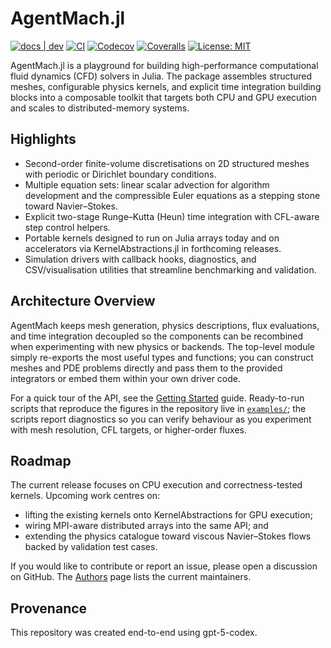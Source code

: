 # AgentMach.jl

[![docs | dev](https://img.shields.io/badge/docs-dev-blue.svg)](https://hpsc-lab.github.io/AgentMach.jl/)
[![CI](https://github.com/hpsc-lab/AgentMach.jl/actions/workflows/CI.yml/badge.svg)](https://github.com/hpsc-lab/AgentMach.jl/actions/workflows/CI.yml)
[![Codecov](https://codecov.io/gh/hpsc-lab/AgentMach.jl/branch/main/graph/badge.svg)](https://codecov.io/gh/hpsc-lab/AgentMach.jl)
[![Coveralls](https://coveralls.io/repos/github/hpsc-lab/AgentMach.jl/badge.svg?branch=main)](https://coveralls.io/github/hpsc-lab/AgentMach.jl?branch=main)
[![License: MIT](https://img.shields.io/badge/License-MIT-yellow.svg)](https://github.com/hpsc-lab/AgentMach.jl/blob/main/LICENSE)

AgentMach.jl is a playground for building high-performance computational fluid
dynamics (CFD) solvers in Julia. The package assembles structured meshes,
configurable physics kernels, and explicit time integration building blocks into
a composable toolkit that targets both CPU and GPU execution and scales to
distributed-memory systems.

## Highlights

- Second-order finite-volume discretisations on 2D structured meshes with
  periodic or Dirichlet boundary conditions.
- Multiple equation sets: linear scalar advection for algorithm development and
  the compressible Euler equations as a stepping stone toward Navier–Stokes.
- Explicit two-stage Runge–Kutta (Heun) time integration with CFL-aware step
  control helpers.
- Portable kernels designed to run on Julia arrays today and on accelerators via
  KernelAbstractions.jl in forthcoming releases.
- Simulation drivers with callback hooks, diagnostics, and CSV/visualisation
  utilities that streamline benchmarking and validation.

## Architecture Overview

AgentMach keeps mesh generation, physics descriptions, flux evaluations, and time
integration decoupled so the components can be recombined when experimenting
with new physics or backends. The top-level module simply re-exports the most
useful types and functions; you can construct meshes and PDE problems directly
and pass them to the provided integrators or embed them within your own driver
code.

For a quick tour of the API, see the [Getting Started](getting-started.md)
guide. Ready-to-run scripts that reproduce the figures in the repository live in
[`examples/`](examples.md); the scripts report diagnostics so you can verify
behaviour as you experiment with mesh resolution, CFL targets, or higher-order
fluxes.

## Roadmap

The current release focuses on CPU execution and correctness-tested kernels.
Upcoming work centres on:

- lifting the existing kernels onto KernelAbstractions for GPU execution;
- wiring MPI-aware distributed arrays into the same API; and
- extending the physics catalogue toward viscous Navier–Stokes flows backed by
  validation test cases.

If you would like to contribute or report an issue, please open a discussion on
GitHub. The [Authors](authors.md) page lists the current maintainers.

## Provenance

This repository was created end-to-end using gpt-5-codex.
